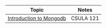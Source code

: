 
| Topic     | Notes |
| --- | --- |
| [Introduction to Mongodb][1] | CSULA 121 |

[1]: introduction-nosql
